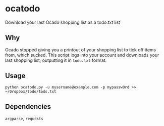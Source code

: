 # ocatodo

Download your last Ocado shopping list as a todo.txt list

## Why

Ocado stopped giving you a printout of your shopping list to tick off items from, which sucked. This script logs into your account and downloads your last shopping list, outputting it in `todo.txt` format.

## Usage

```
python ocatodo.py -u mysername@example.com -p mypassw0rd >> ~/Dropbox/todo/todo.txt
```

## Dependencies

`argparse`, `requests`



